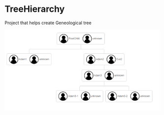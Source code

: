 # TreeHierarchy

Project that helps create Geneological tree 

![alt text](https://github.com/jviaches/TreeHierarchy/blob/master/Hierarchy.pmg.PNG)
